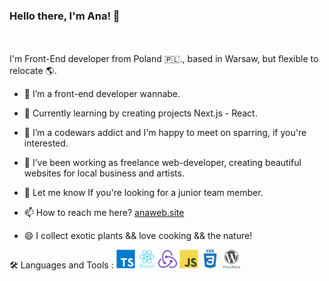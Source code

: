 ### Hello there, I'm Ana! 👋
<br> </br>
I'm Front-End developer from Poland 🇵🇱., based in Warsaw, but flexible to relocate 🌎.

- 🚧 I’m a front-end developer wannabe. 
- 🌱 Currently learning by creating projects Next.js - React.
- 👯 I’m a codewars addict and I'm happy to meet on sparring, if you're interested.
- 🤔 I’ve been working as freelance web-developer, creating beautiful websites for local business and artists.

- 💬 Let me know If you're looking for a junior team member. 
- 📫 How to reach me here? <a href="mailto: http://anaweb.site"> anaweb.site </a>
- 😄 I collect exotic plants && love cooking && the nature!

🛠️ Languages and Tools :
<span>
<img style="width: 30px" src="https://github.com/devicons/devicon/blob/master/icons/typescript/typescript-original.svg">
<img style="width: 30px" src="https://github.com/devicons/devicon/blob/master/icons/react/react-original-wordmark.svg">
<img style="width: 30px" src="https://github.com/devicons/devicon/blob/master/icons/redux/redux-original.svg">
<img style="width: 30px" src="https://github.com/devicons/devicon/blob/master/icons/javascript/javascript-original.svg">
<img style="width: 30px" src="https://github.com/devicons/devicon/blob/master/icons/css3/css3-plain-wordmark.svg">
<img style="width: 30px" src="https://github.com/devicons/devicon/blob/master/icons/wordpress/wordpress-original.svg">
</span>




